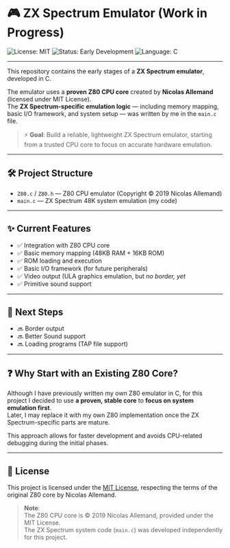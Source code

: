 # 🎮 ZX Spectrum Emulator (Work in Progress)

![License: MIT](https://img.shields.io/badge/license-MIT-green.svg)
![Status: Early Development](https://img.shields.io/badge/status-WIP-yellow.svg)
![Language: C](https://img.shields.io/badge/language-C-blue.svg)

---

This repository contains the early stages of a **ZX Spectrum emulator**, developed in C.

The emulator uses a **proven Z80 CPU core** created by **Nicolas Allemand** (licensed under MIT License).  
The **ZX Spectrum-specific emulation logic** — including memory mapping, basic I/O framework, and system setup — was written by me in the `main.c` file.

> ⚡️ **Goal**: Build a reliable, lightweight ZX Spectrum emulator, starting from a trusted CPU core to focus on accurate hardware emulation.

---

## 🛠️ Project Structure

- `Z80.c` / `Z80.h` — Z80 CPU emulator (Copyright © 2019 Nicolas Allemand)
- `main.c` — ZX Spectrum 48K system emulation (my code)

---

## ✨ Current Features

- ✅ Integration with Z80 CPU core
- ✅ Basic memory mapping (48KB RAM + 16KB ROM)
- ✅ ROM loading and execution
- ✅ Basic I/O framework (for future peripherals)
- ✅ Video output (ULA graphics emulation, but *no border, yet*
- ✅ Primitive sound support

---

## 🚀 Next Steps
- 🔜 Border output
- 🔜 Better Sound support
- 🔜 Loading programs (TAP file support)

---

## ❓ Why Start with an Existing Z80 Core?

Although I have previously written my own Z80 emulator in C, for this project I decided to use **a proven, stable core** to **focus on system emulation first**.  
Later, I may replace it with my own Z80 implementation once the ZX Spectrum-specific parts are mature.

This approach allows for faster development and avoids CPU-related debugging during the initial phases.

---

## 📄 License

This project is licensed under the [MIT License](LICENSE), respecting the terms of the original Z80 core by Nicolas Allemand.

> **Note**:  
> The Z80 CPU core is © 2019 Nicolas Allemand, provided under the MIT License.  
> The ZX Spectrum system code (`main.c`) was developed independently for this project.
